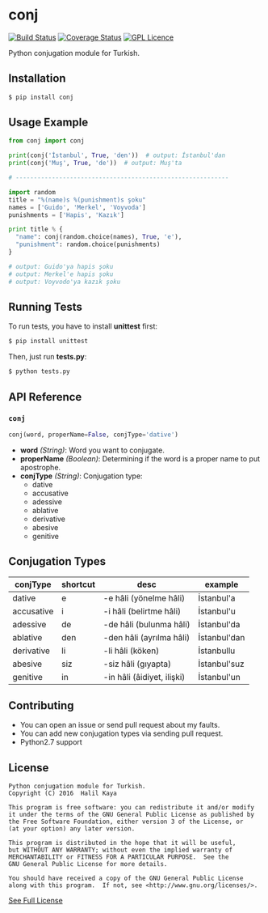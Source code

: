 # conj
[![Build Status](https://travis-ci.org/halilkaya/conj.svg?branch=master)](https://travis-ci.org/halilkaya/conj)
[![Coverage Status](https://coveralls.io/repos/github/halilkaya/conj/badge.svg?branch=master)](https://coveralls.io/github/halilkaya/conj?branch=master)
[![GPL Licence][licence-badge]](LICENSE)

Python conjugation module for Turkish.

## Installation
```sh
$ pip install conj
```

## Usage Example
```python
from conj import conj

print(conj('İstanbul', True, 'den'))  # output: İstanbul'dan
print(conj('Muş', True, 'de'))  # output: Muş'ta

# -----------------------------------------------------------

import random
title = "%(name)s %(punishment)s şoku"
names = ['Guido', 'Merkel', 'Voyvoda']
punishments = ['Hapis', 'Kazık']

print title % {
  "name": conj(random.choice(names), True, 'e'),
  "punishment": random.choice(punishments)
}

# output: Guido'ya hapis şoku
# output: Merkel'e hapis şoku
# output: Voyvodo'ya kazık şoku

```

## Running Tests
To run tests, you have to install **unittest** first:
```sh
$ pip install unittest
```
Then, just run **tests.py**:
```sh
$ python tests.py
```

## API Reference

### `conj`
```python
conj(word, properName=False, conjType='dative')
```

 - **word** *(String)*: Word you want to conjugate.
 - **properName** *(Boolean)*: Determining if the word is a proper name to put apostrophe.
 - **conjType** *(String)*: Conjugation type:
   - dative
   - accusative
   - adessive
   - ablative
   - derivative
   - abesive
   - genitive

## Conjugation Types
| conjType       | shortcut   | desc                       | example         |
| -------------- | ---------- | -------------------------- | --------------- |
| dative         | e          | -e hâli (yönelme hâli)     | İstanbul'a      |
| accusative     | i          | -i hâli (belirtme hâli)    | İstanbul'u      |
| adessive       | de         | -de hâli (bulunma hâli)    | İstanbul'da     |
| ablative       | den        | -den hâli (ayrılma hâli)   | İstanbul'dan    |
| derivative     | li         | -li hâli (köken)           | İstanbullu      |
| abesive        | siz        | -siz hâli (gıyapta)        | İstanbul'suz    |
| genitive       | in         | -in hâli (âidiyet, ilişki) | İstanbul'un     |

## Contributing
 - You can open an issue or send pull request about my faults.
 - You can add new conjugation types via sending pull request.
 - Python2.7 support

## License
```
Python conjugation module for Turkish.
Copyright (C) 2016  Halil Kaya

This program is free software: you can redistribute it and/or modify
it under the terms of the GNU General Public License as published by
the Free Software Foundation, either version 3 of the License, or
(at your option) any later version.

This program is distributed in the hope that it will be useful,
but WITHOUT ANY WARRANTY; without even the implied warranty of
MERCHANTABILITY or FITNESS FOR A PARTICULAR PURPOSE.  See the
GNU General Public License for more details.

You should have received a copy of the GNU General Public License
along with this program.  If not, see <http://www.gnu.org/licenses/>.
```
[See Full License](https://github.com/halilkaya/conj/blob/master/LICENSE)

[licence-badge]:http://img.shields.io/badge/licence-GPL-brightgreen.svg
